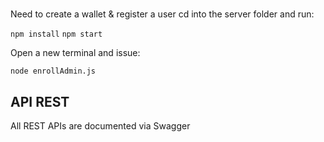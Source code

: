 #

Need to create a wallet & register a user 
cd into the server folder and run:

`npm install`
`npm start`

Open a new terminal and issue:

`node enrollAdmin.js`

## API REST
All REST APIs are documented via Swagger 

